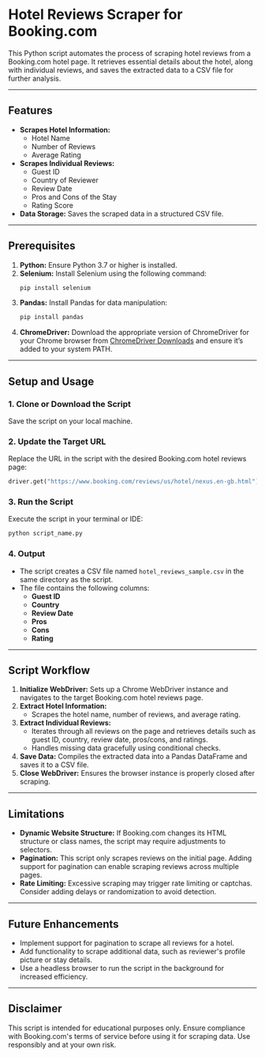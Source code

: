 # Hotel Reviews Scraper for Booking.com

This Python script automates the process of scraping hotel reviews from a Booking.com hotel page. It retrieves essential details about the hotel, along with individual reviews, and saves the extracted data to a CSV file for further analysis.

---

## Features

- **Scrapes Hotel Information:** 
  - Hotel Name
  - Number of Reviews
  - Average Rating
- **Scrapes Individual Reviews:**
  - Guest ID
  - Country of Reviewer
  - Review Date
  - Pros and Cons of the Stay
  - Rating Score
- **Data Storage:** Saves the scraped data in a structured CSV file.

---

## Prerequisites

1. **Python:** Ensure Python 3.7 or higher is installed.
2. **Selenium:** Install Selenium using the following command:
   ```bash
   pip install selenium
   ```
3. **Pandas:** Install Pandas for data manipulation:
   ```bash
   pip install pandas
   ```
4. **ChromeDriver:** Download the appropriate version of ChromeDriver for your Chrome browser from [ChromeDriver Downloads](https://sites.google.com/a/chromium.org/chromedriver/) and ensure it’s added to your system PATH.

---

## Setup and Usage

### 1. Clone or Download the Script
Save the script on your local machine.

### 2. Update the Target URL
Replace the URL in the script with the desired Booking.com hotel reviews page:
```python
driver.get("https://www.booking.com/reviews/us/hotel/nexus.en-gb.html")
```

### 3. Run the Script
Execute the script in your terminal or IDE:
```bash
python script_name.py
```

### 4. Output
- The script creates a CSV file named `hotel_reviews_sample.csv` in the same directory as the script.
- The file contains the following columns:
  - **Guest ID**
  - **Country**
  - **Review Date**
  - **Pros**
  - **Cons**
  - **Rating**

---

## Script Workflow

1. **Initialize WebDriver:** Sets up a Chrome WebDriver instance and navigates to the target Booking.com hotel reviews page.
2. **Extract Hotel Information:**
   - Scrapes the hotel name, number of reviews, and average rating.
3. **Extract Individual Reviews:**
   - Iterates through all reviews on the page and retrieves details such as guest ID, country, review date, pros/cons, and ratings.
   - Handles missing data gracefully using conditional checks.
4. **Save Data:** Compiles the extracted data into a Pandas DataFrame and saves it to a CSV file.
5. **Close WebDriver:** Ensures the browser instance is properly closed after scraping.

---

## Limitations

- **Dynamic Website Structure:** If Booking.com changes its HTML structure or class names, the script may require adjustments to selectors.
- **Pagination:** This script only scrapes reviews on the initial page. Adding support for pagination can enable scraping reviews across multiple pages.
- **Rate Limiting:** Excessive scraping may trigger rate limiting or captchas. Consider adding delays or randomization to avoid detection.

---

## Future Enhancements

- Implement support for pagination to scrape all reviews for a hotel.
- Add functionality to scrape additional data, such as reviewer's profile picture or stay details.
- Use a headless browser to run the script in the background for increased efficiency.

---

## Disclaimer

This script is intended for educational purposes only. Ensure compliance with Booking.com's terms of service before using it for scraping data. Use responsibly and at your own risk.
